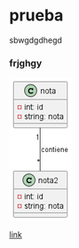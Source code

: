 # prueba

sbwgdgdhegd
### frjghgy

![Iman](MER/MR.png)

[link](https://github.com/CamiloPenagos60/prueba.git)